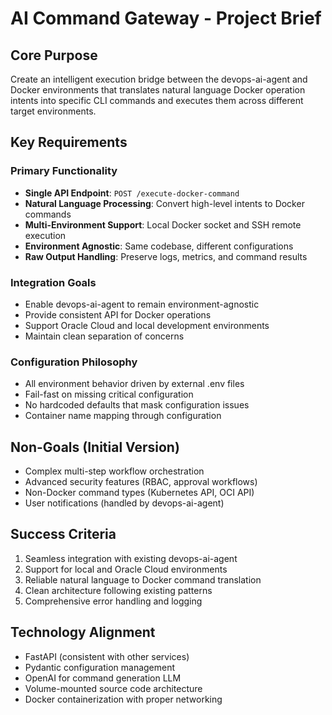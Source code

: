 # AI Command Gateway - Project Brief

## Core Purpose
Create an intelligent execution bridge between the devops-ai-agent and Docker environments that translates natural language Docker operation intents into specific CLI commands and executes them across different target environments.

## Key Requirements

### Primary Functionality
- **Single API Endpoint**: `POST /execute-docker-command`
- **Natural Language Processing**: Convert high-level intents to Docker commands
- **Multi-Environment Support**: Local Docker socket and SSH remote execution
- **Environment Agnostic**: Same codebase, different configurations
- **Raw Output Handling**: Preserve logs, metrics, and command results

### Integration Goals
- Enable devops-ai-agent to remain environment-agnostic
- Provide consistent API for Docker operations
- Support Oracle Cloud and local development environments
- Maintain clean separation of concerns

### Configuration Philosophy
- All environment behavior driven by external .env files
- Fail-fast on missing critical configuration
- No hardcoded defaults that mask configuration issues
- Container name mapping through configuration

## Non-Goals (Initial Version)
- Complex multi-step workflow orchestration
- Advanced security features (RBAC, approval workflows)
- Non-Docker command types (Kubernetes API, OCI API)
- User notifications (handled by devops-ai-agent)

## Success Criteria
1. Seamless integration with existing devops-ai-agent
2. Support for local and Oracle Cloud environments
3. Reliable natural language to Docker command translation
4. Clean architecture following existing patterns
5. Comprehensive error handling and logging

## Technology Alignment
- FastAPI (consistent with other services)
- Pydantic configuration management
- OpenAI for command generation LLM
- Volume-mounted source code architecture
- Docker containerization with proper networking